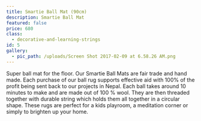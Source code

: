 ```yaml
---
title: Smartie Ball Mat (90cm)
description: Smartie Ball Mat
featured: false
price: 680
class:
  - decorative-and-learning-strings
id: 5
gallery:
  - pic_path: /uploads/Screen Shot 2017-02-09 at 6.58.26 AM.png
---
```



Super ball mat for the floor. Our Smartie Ball Mats are fair trade and hand made. Each purchase of our ball rug supports effective aid with 100% of the profit being sent back to our projects in Nepal. Each ball takes around 10 minutes to make and are made out of 100 % wool. They are then threaded together with durable string which holds them all together in a circular shape. These rugs are perfect for a kids playroom, a meditation corner or simply to brighten up your home.
